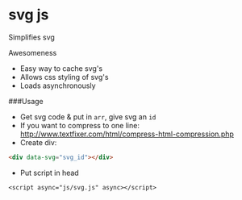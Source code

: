 svg js
=====

Simplifies svg

Awesomeness 
- Easy way to cache svg's
- Allows css styling of svg's
- Loads asynchronously


###Usage
- Get svg code & put in `arr`, give svg an `id`
- If you want to compress to one line: http://www.textfixer.com/html/compress-html-compression.php
- Create div: 
```html 
<div data-svg="svg_id"></div>
```
- Put script in head 
```
<script async="js/svg.js" async></script>
```
